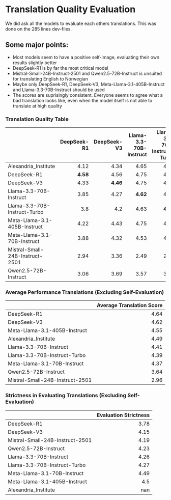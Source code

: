 # Translation Quality Evaluation
We did ask all the models to evaluate each others translations. This was done on the 285 lines dev-files.


## Some major points:
- Most models seem to have a positive self-image, evaluating their own results slightly better
- DeepSeek-R1 is by far the most critical model
- Mistral-Small-24B-Instruct-2501 and Qwen2.5-72B-Instruct is unsuited for translating English to Norwegian
- Maybe only DeepSeek-R1, DeepSeek-V3, Meta-Llama-3.1-405B-Instruct and Llama-3.3-70B-Instruct should be used
- The scores are suprisingly consistent. Everyone seems to agree what a bad translation looks like, even when the model itself is not able to translate at high quality
 

### Translation Quality Table
|                                 |   DeepSeek-R1 |   DeepSeek-V3 |   Llama-3.3-70B-Instruct |   Llama-3.3-70B-Instruct-Turbo |   Meta-Llama-3.1-405B-Instruct |   Meta-Llama-3.1-70B-Instruct |   Mistral-Small-24B-Instruct-2501 |   Qwen2.5-72B-Instruct |
|:--------------------------------|--------------:|--------------:|-------------------------:|-------------------------------:|-------------------------------:|------------------------------:|----------------------------------:|-----------------------:|
| Alexandria_Institute            |          4.12 |          4.34 |                     4.65 |                           4.66 |                           4.89 |                          4.82 |                              4.15 |                   4.25 |
| DeepSeek-R1                     |          **4.58** |          4.56 |                     4.75 |                           4.76 |                           4.96 |                          4.82 |                              4.25 |                   4.4  |
| DeepSeek-V3                     |          4.33 |         **4.46** |                     4.75 |                           4.74 |                           4.93 |                          4.84 |                              4.37 |                   4.4  |
| Llama-3.3-70B-Instruct          |          3.85 |          4.27 |                     **4.62** |                           4.65 |                           4.81 |                          4.74 |                              4.23 |                   4.29 |
| Llama-3.3-70B-Instruct-Turbo    |          3.8  |          4.2  |                     4.63 |                           **4.63** |                           4.8  |                          4.84 |                              4.18 |                   4.27 |
| Meta-Llama-3.1-405B-Instruct    |          4.22 |          4.43 |                     4.75 |                           4.75 |                           **4.94** |                          4.86 |                              4.39 |                   4.42 |
| Meta-Llama-3.1-70B-Instruct     |          3.88 |          4.32 |                     4.53 |                           4.54 |                           4.74 |                          **4.7**  |                              4.23 |                   4.32 |
| Mistral-Small-24B-Instruct-2501 |          2.94 |          3.36 |                     2.49 |                           2.49 |                           2.97 |                          3    |                              **3.31** |                   3.48 |
| Qwen2.5-72B-Instruct            |          3.06 |          3.69 |                     3.57 |                           3.59 |                           3.89 |                          3.97 |                              3.72 |                   **3.87** |


### Average Performance Translations (Excluding Self-Evaluation)
|                                 |   Average Translation Score |
|:--------------------------------|----------------------------:|
| DeepSeek-R1                     |                        4.64 |
| DeepSeek-V3                     |                        4.62 |
| Meta-Llama-3.1-405B-Instruct    |                        4.55 |
| Alexandria_Institute            |                        4.49 |
| Llama-3.3-70B-Instruct          |                        4.41 |
| Llama-3.3-70B-Instruct-Turbo    |                        4.39 |
| Meta-Llama-3.1-70B-Instruct     |                        4.37 |
| Qwen2.5-72B-Instruct            |                        3.64 |
| Mistral-Small-24B-Instruct-2501 |                        2.96 |


### Strictness in Evaluating Translations (Excluding Self-Evaluation)
|                                 |   Evaluation Strictness |
|:--------------------------------|------------------------:|
| DeepSeek-R1                     |                    3.78 |
| DeepSeek-V3                     |                    4.15 |
| Mistral-Small-24B-Instruct-2501 |                    4.19 |
| Qwen2.5-72B-Instruct            |                    4.23 |
| Llama-3.3-70B-Instruct          |                    4.26 |
| Llama-3.3-70B-Instruct-Turbo    |                    4.27 |
| Meta-Llama-3.1-70B-Instruct     |                    4.49 |
| Meta-Llama-3.1-405B-Instruct    |                    4.5  |
| Alexandria_Institute            |                  nan    |



